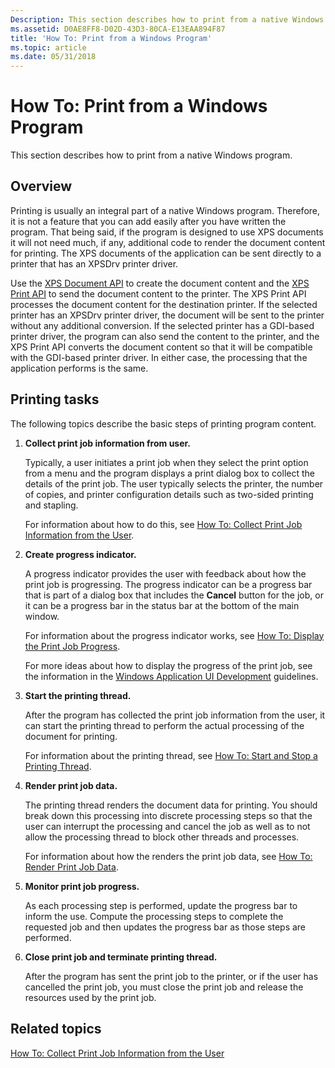 ```yaml
---
Description: This section describes how to print from a native Windows program.
ms.assetid: D0AE8FF8-D02D-43D3-80CA-E13EAA894F87
title: 'How To: Print from a Windows Program'
ms.topic: article
ms.date: 05/31/2018
---
```


# How To: Print from a Windows Program

This section describes how to print from a native Windows program.

## Overview

Printing is usually an integral part of a native Windows program. Therefore, it is not a feature that you can add easily after you have written the program. That being said, if the program is designed to use XPS documents it will not need much, if any, additional code to render the document content for printing. The XPS documents of the application can be sent directly to a printer that has an XPSDrv printer driver.

Use the [XPS Document API](https://msdn.microsoft.com/en-us/library/Dd316976(v=VS.85).aspx) to create the document content and the [XPS Print API](xps-printing.md) to send the document content to the printer. The XPS Print API processes the document content for the destination printer. If the selected printer has an XPSDrv printer driver, the document will be sent to the printer without any additional conversion. If the selected printer has a GDI-based printer driver, the program can also send the content to the printer, and the XPS Print API converts the document content so that it will be compatible with the GDI-based printer driver. In either case, the processing that the application performs is the same.

## Printing tasks

The following topics describe the basic steps of printing program content.

1.  **Collect print job information from user.**

    Typically, a user initiates a print job when they select the print option from a menu and the program displays a print dialog box to collect the details of the print job. The user typically selects the printer, the number of copies, and printer configuration details such as two-sided printing and stapling.

    For information about how to do this, see [How To: Collect Print Job Information from the User](preparing-to-print.md).

2.  **Create progress indicator.**

    A progress indicator provides the user with feedback about how the print job is progressing. The progress indicator can be a progress bar that is part of a dialog box that includes the **Cancel** button for the job, or it can be a progress bar in the status bar at the bottom of the main window.

    For information about the progress indicator works, see [How To: Display the Print Job Progress](cancel-dialog-box.md).

    For more ideas about how to display the progress of the print job, see the information in the [Windows Application UI Development](https://docs.microsoft.com/windows/desktop/windows-application-ui-development) guidelines.

3.  **Start the printing thread.**

    After the program has collected the print job information from the user, it can start the printing thread to perform the actual processing of the document for printing.

    For information about the printing thread, see [How To: Start and Stop a Printing Thread](how-to--start-and-stop-a-printing-thread.md).

4.  **Render print job data.**

    The printing thread renders the document data for printing. You should break down this processing into discrete processing steps so that the user can interrupt the processing and cancel the job as well as to not allow the processing thread to block other threads and processes.

    For information about how the renders the print job data, see [How To: Render Print Job Data](how-to--render-the-print-job-data.md).

5.  **Monitor print job progress.**

    As each processing step is performed, update the progress bar to inform the use. Compute the processing steps to complete the requested job and then updates the progress bar as those steps are performed.

6.  **Close print job and terminate printing thread.**

    After the program has sent the print job to the printer, or if the user has cancelled the print job, you must close the print job and release the resources used by the print job.

## Related topics

<dl> <dt>

[How To: Collect Print Job Information from the User](preparing-to-print.md)
</dt> </dl>

 

 



